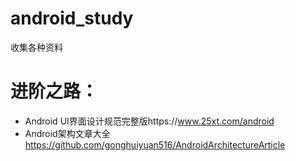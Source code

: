 # android_study
收集各种资料

# 进阶之路：

* Android UI界面设计规范完整版https://www.25xt.com/android
* Android架构文章大全 https://github.com/gonghuiyuan516/AndroidArchitectureArticle


